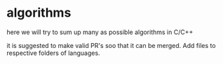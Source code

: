 # algorithms
here we will try to sum up many as possible algorithms in C/C++

it is suggested to make valid PR's soo that it can be merged. Add files to respective folders of languages.
